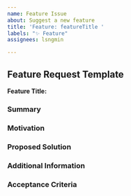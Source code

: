 ```yaml
---
name: Feature Issue
about: Suggest a new feature
title: 'Feature: featureTitle '
labels: "✨ Feature"
assignees: lsngmin

---
```


## Feature Request Template

**Feature Title:**
<!-- 간단한 기능 제목을 입력해주세요. 예: 사용자 로그인 기능 -->

### Summary
<!-- 이 기능이 무엇인지 간단하게 설명해주세요. -->
<!-- 예: 사용자가 이메일과 비밀번호를 입력하여 시스템에 로그인할 수 있도록 하는 기능 -->

### Motivation
<!-- 이 기능이 필요한 이유는 무엇인가요? -->
<!-- 예: 사용자가 시스템에 쉽게 접근할 수 있도록 하기 위함. 로그인 없이는 서비스 이용이 불가능. -->

### Proposed Solution
<!-- 기능을 구현하려는 구체적인 방법을 제안해주세요. -->
<!-- 예: 이메일과 비밀번호 입력 필드, 로그인 버튼 추가, 로그인 상태 유지 기능 등 -->

### Additional Information
<!-- 이 기능을 구현하는 데 도움이 될 수 있는 추가적인 정보나 문서, 스크린샷 등을 제공해주세요. -->
<!-- 예: 로그인 기능에 필요한 API 문서, 예시 화면 등 -->

### Acceptance Criteria
<!-- 이 기능이 완료되었다고 판단할 수 있는 기준을 작성해주세요. -->
<!-- 예: 사용자 로그인 후 메인 페이지로 리디렉션, 잘못된 로그인 시 오류 메시지 표시 등 -->
